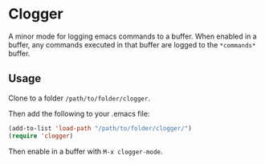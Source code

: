 # Clogger

A minor mode for logging emacs commands to a buffer. When enabled in a buffer, any commands executed in that buffer are logged to the `*commands*` buffer.

## Usage

Clone to a folder `/path/to/folder/clogger`.

Then add the following to your .emacs file:
```lisp
(add-to-list 'load-path "/path/to/folder/clogger/")
(require 'clogger)
```

Then enable in a buffer with `M-x clogger-mode`.
